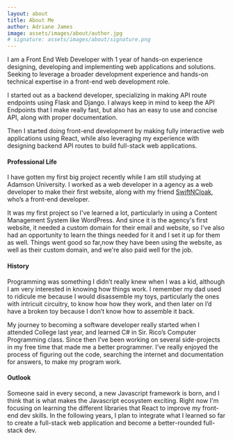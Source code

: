 ```yaml
---
layout: about
title: About Me
author: Adriane James
image: assets/images/about/author.jpg
# signature: assets/images/about/signature.png
---
```


I am a Front End Web Developer with 1 year of hands-on experience designing, developing and implementing web applications and solutions. Seeking to leverage a broader development experience and hands-on technical expertise in a front-end web development role.

I started out as a backend developer, specializing in making API route endpoints using Flask and Django. I always keep in mind to keep the API Endpoints that I make really fast, but also has an easy to use and concise API, along with proper documentation.

Then I started doing front-end development by making fully interactive web applications using React, while also leveraging my experience with designing backend API routes to build full-stack web applications.   

#### Professional Life

I have gotten my first big project recently while I am still studying at Adamson University. I worked as a web developer in a  agency as a web developer to make their first website, along with my friend [SwiftNCloak](https://github.com/SwiftNCloak), who’s a front-end developer.

It was my first project so I've learned a lot, particularly in using a Content Management System like WordPress. And since it is the agency's first website, it needed a custom domain for their email and website, so I've also had an opportunity to learn the things needed for it and I set it up for them as well. Things went good so far,now they have been using the website, as well as their custom domain, and we're also paid well for the job.

#### History

Programming was something I didn’t really knew when I was a kid, although I am very interested in knowing how things work. I remember my dad used to ridicule me because I would disassemble my toys, particularly the ones with intricuit circuitry, to know how how they work, and then later on I’d have a broken toy because I don’t know how to assemble it back.

My journey to becoming a software developer really started when I attended College last year, and learned C# in Sir. Rico’s Computer Programming class. Since then I’ve been working on several side-projects in my free time that made me a better programmer. I’ve really enjoyed the process of figuring out the code, searching the internet and documentation for answers, to make my program work.

#### Outlook

Someone said in every second, a new Javascript framework is born, and I think that is what makes the Javascript ecosystem exciting. Right now I'm focusing on learning the different libraries that React to improve my front-end dev skills. In the following years, I plan to integrate what I learned so far to create a full-stack web application and become a better-rounded full-stack dev.
